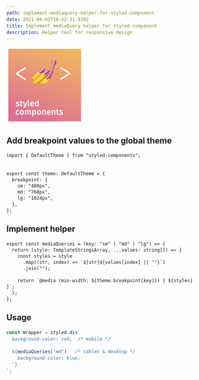 ```yaml
---
path: implement-mediaquery-helper-for-styled-component
date: 2021-04-01T16:52:31.938Z
title: Implement mediaQuery helper for styled-component
description: Helper tool for responsive design
---
```

![](../assets/styled-component.png)

## Add breakpoint values to the global theme

```tsx
import { DefaultTheme } from "styled-components";


export const theme: DefaultTheme = {
  breakpoint: {
    sm: "480px",
    md: "768px",
    lg: "1024px",
  },
};
```

## Implement helper

```tsx
export const mediaQueries = (key: "sm" | "md" | "lg") => {
  return (style: TemplateStringsArray, ...values: string[]) => {
    const styles = style
      .map((str, index) => `${str}${values[index] || ""}`)
      .join("");
    
    return `@media (min-width: ${theme.breakpoint[key]}) { ${styles} }`;
  };
};
```

## Usage

```javascript
const Wrapper = styled.div`
  background-color: red;  /* mobile */

  ${mediaQueries("md")`  /* tablet & desktop */
    background-color: blue;
  `}
`;
```